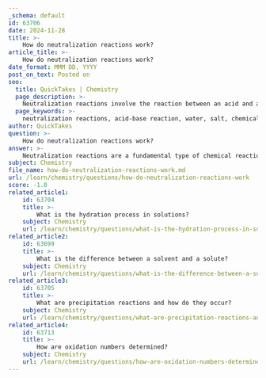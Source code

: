 ```yaml
---
_schema: default
id: 63706
date: 2024-11-28
title: >-
    How do neutralization reactions work?
article_title: >-
    How do neutralization reactions work?
date_format: MMM DD, YYYY
post_on_text: Posted on
seo:
  title: QuickTakes | Chemistry
  page_description: >-
    Neutralization reactions involve the reaction between an acid and a base to produce water and salt, characterized by the combination of hydrogen and hydroxide ions, with applications in chemistry, biology, and environmental science.
  page_keywords: >-
    neutralization reactions, acid-base reaction, water, salt, chemical reaction, hydrochloric acid, sodium hydroxide, exothermic reaction, pH, strong acid, strong base, weak acid, stoichiometry, titrations, wastewater treatment, digestion
author: QuickTakes
question: >-
    How do neutralization reactions work?
answer: >-
    Neutralization reactions are a fundamental type of chemical reaction that occurs when an acid reacts with a base (or alkali) to produce water and a salt. This process can be represented by the general equation:\n\n$$\n\text{acid} + \text{base} \rightarrow \text{salt} + \text{water}\n$$\n\nIn a typical neutralization reaction, the hydrogen ions (H⁺) from the acid combine with the hydroxide ions (OH⁻) from the base to form water (H₂O). The remaining ions from the acid and base then combine to form the salt. For example, when hydrochloric acid (HCl) reacts with sodium hydroxide (NaOH), the reaction can be written as:\n\n$$\n\text{HCl}(aq) + \text{NaOH}(aq) \rightarrow \text{NaCl}(aq) + \text{H}_2\text{O}(l)\n$$\n\nThis reaction is exothermic, meaning it releases heat. The resulting solution typically has a pH of around 7, indicating neutrality, although this can vary depending on the strengths of the acid and base involved. \n\nIn the case of strong acid-strong base neutralization, the reaction goes to completion, resulting in a neutral solution. However, if a weak acid reacts with a strong base, or vice versa, the resulting solution may not be neutral, and the pH can be higher or lower than 7 depending on the specific acid and base used. \n\nThe stoichiometry of the reaction is important; it depends on the number of H⁺ ions from the acid and the number of OH⁻ ions from the base. For example, in a reaction where the acid and base are present in equal molar amounts, complete neutralization occurs, and the resulting solution will have a pH of 7.\n\nOverall, neutralization reactions are crucial in various applications, including titrations, wastewater treatment, and even biological processes such as digestion.
subject: Chemistry
file_name: how-do-neutralization-reactions-work.md
url: /learn/chemistry/questions/how-do-neutralization-reactions-work
score: -1.0
related_article1:
    id: 63704
    title: >-
        What is the hydration process in solutions?
    subject: Chemistry
    url: /learn/chemistry/questions/what-is-the-hydration-process-in-solutions
related_article2:
    id: 63699
    title: >-
        What is the difference between a solvent and a solute?
    subject: Chemistry
    url: /learn/chemistry/questions/what-is-the-difference-between-a-solvent-and-a-solute
related_article3:
    id: 63705
    title: >-
        What are precipitation reactions and how do they occur?
    subject: Chemistry
    url: /learn/chemistry/questions/what-are-precipitation-reactions-and-how-do-they-occur
related_article4:
    id: 63713
    title: >-
        How are oxidation numbers determined?
    subject: Chemistry
    url: /learn/chemistry/questions/how-are-oxidation-numbers-determined
---
```


&nbsp;